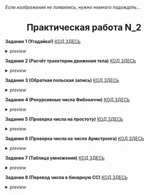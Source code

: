 <i>Если изображения не появились, нужно немного подождать...</i>
<h1 align="center">Практическая работа N_2</h1>

<b>Задание 1 (Угадайка!)</b> [КОД ЗДЕСЬ](https://github.com/Vladus19Play/go_projects/blob/pr_2/practice_2/random_num/random_num.go)
<details><summary><i>preview</i></summary><img src="https://github.com/user-attachments/assets/0a331592-481d-4951-acae-b93b5abe9c4d"><img src="https://github.com/user-attachments/assets/cdfb15f4-f2ed-4312-956e-8cc550d69687"></details>

<b>Задание 2 (Расчёт траектории движения тела)</b> [КОД ЗДЕСЬ](https://github.com/Vladus19Play/go_projects/blob/pr_2/practice_2/traektoria/traektoria.go)
<details><summary><i>preview</i></summary><img src="https://github.com/user-attachments/assets/12d633c0-f618-4729-bccd-49ec5434cd64"><img src="https://github.com/user-attachments/assets/fb06b3d6-028b-4733-97dd-14d48253ea75"></details>

<b>Задание 3 (Обратная польская запись)</b> [КОД ЗДЕСЬ](https://github.com/Vladus19Play/go_projects/blob/pr_2/practice_2/rpn/rpn.go)
<details><summary><i>preview</i></summary><img src="https://github.com/user-attachments/assets/7bab3dfe-1f04-4c2f-86d2-6c050dfd1575"><img src="https://github.com/user-attachments/assets/5eff1473-e511-4d6f-92e2-dc2a1e8a51a9"></details>

<b>Задание 4 (Рекурсивные числа Фибоначчи)</b> [КОД ЗДЕСЬ](https://github.com/Vladus19Play/go_projects/blob/pr_2/practice_2/recur_fib/recur_fib.go)
<details><summary><i>preview</i></summary><img src="https://github.com/user-attachments/assets/63c16c7c-b597-4938-b7f4-8c27710df88a"><img src="https://github.com/user-attachments/assets/52fe4186-0991-4751-8474-3e1245d5e7bd"></details>

<b>Задание 5 (Проверка числа на простоту)</b> [КОД ЗДЕСЬ](https://github.com/Vladus19Play/go_projects/blob/pr_2/practice_2/prost_num/prost_num.go)
<details><summary><i>preview</i></summary><img src="https://github.com/user-attachments/assets/30342bab-2e5a-4fcb-a660-d418ad2a0246"><img src="https://github.com/user-attachments/assets/e9f99187-4005-44a7-9376-435b9f339b94"></details>

<b>Задание 6 (Проверка числа на число Армстронга)</b> [КОД ЗДЕСЬ](https://github.com/Vladus19Play/go_projects/blob/pr_2/practice_2/arm_num/arm_num.go)
<details><summary><i>preview</i></summary><img src="https://github.com/user-attachments/assets/b5769925-8f72-445f-8060-b98333844f1d"><img src="https://github.com/user-attachments/assets/cd8cfeda-e2ac-433b-a4cf-47e9f7ba1873"></details>

<b>Задание 7 (Таблица умножения)</b> [КОД ЗДЕСЬ](https://github.com/Vladus19Play/go_projects/blob/pr_2/practice_2/mult_table/mult_table.go)
<details><summary><i>preview</i></summary><img src="https://github.com/user-attachments/assets/01e5894b-f544-4f16-93f7-879c51f0ac19"><img src="https://github.com/user-attachments/assets/983c745f-f381-4da3-8b41-4686557a2d00"></details>

<b>Задание 8 (Перевод числа в бинарную СС)</b> [КОД ЗДЕСЬ](https://github.com/Vladus19Play/go_projects/blob/pr_2/practice_2/bin_num/bin_num.go)
<details><summary><i>preview</i></summary><img src="https://github.com/user-attachments/assets/a5a43a41-8d93-4097-826c-1d8fefc7e967"><img src="https://github.com/user-attachments/assets/c0882a95-2eae-4563-babb-e512a6aa0529"></details>
